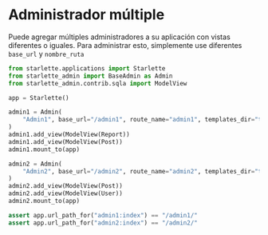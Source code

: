# Administrador múltiple

Puede agregar múltiples administradores a su aplicación con vistas diferentes o iguales. Para administrar esto, simplemente use diferentes `base_url` y `nombre_ruta`

```python
from starlette.applications import Starlette
from starlette_admin import BaseAdmin as Admin
from starlette_admin.contrib.sqla import ModelView

app = Starlette()

admin1 = Admin(
    "Admin1", base_url="/admin1", route_name="admin1", templates_dir="templates/admin1"
)
admin1.add_view(ModelView(Report))
admin1.add_view(ModelView(Post))
admin1.mount_to(app)

admin2 = Admin(
    "Admin2", base_url="/admin2", route_name="admin2", templates_dir="templates/admin2"
)
admin2.add_view(ModelView(Post))
admin2.add_view(ModelView(User))
admin2.mount_to(app)

assert app.url_path_for("admin1:index") == "/admin1/"
assert app.url_path_for("admin2:index") == "/admin2/"

```
